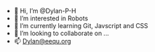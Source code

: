 - 👋 Hi, I’m @Dylan-P-H
- 👀 I’m interested in Robots
- 🌱 I’m currently learning Git, Javscript and CSS
- 💞️ I’m looking to collaborate on ...
- 📫 Dylan@eequ.org

<!---
Dylan-P-H/Dylan-P-H is a ✨ special ✨ repository because its `README.md` (this file) appears on your GitHub profile.
You can click the Preview link to take a look at your changes.
--->

